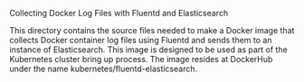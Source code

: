 Collecting Docker Log Files with Fluentd and Elasticsearch
 
This directory contains the source files needed to make a Docker image that collects Docker container log files using Fluentd and sends them to an instance of Elasticsearch. This image is designed to be used as part of the Kubernetes cluster bring up process. The image resides at DockerHub under the name kubernetes/fluentd-elasticsearch.